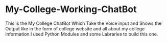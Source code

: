 # My-College-Working-ChatBot
This is the My College ChatBot Which Take the Voice input and Shows the Output like in the form of college website and all about my college information.I used Python Modules and some Labraries to build this one.
